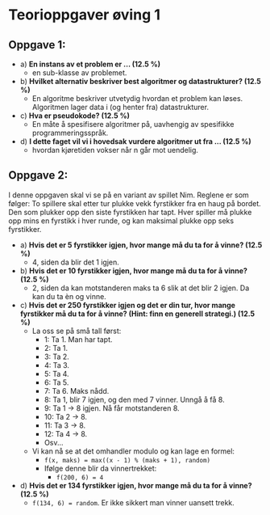 # Teorioppgaver øving 1
## Oppgave 1:
 - a) **En instans av et problem er ... (12.5 %)**
   - en sub-klasse av problemet.
 - b) **Hvilket alternativ beskriver best algoritmer og datastrukturer? (12.5 %)**
   - En algoritme beskriver utvetydig hvordan et problem kan løses. Algoritmen lager data i (og henter fra) datastrukturer.
 - c) **Hva er pseudokode? (12.5 %)**
   - En måte å spesifisere algoritmer på, uavhengig av spesifikke programmeringsspråk.
 - d) **I dette faget vil vi i hovedsak vurdere algoritmer ut fra ... (12.5 %)**
   - hvordan kjøretiden vokser når n går mot uendelig.

## Oppgave 2:
I denne oppgaven skal vi se på en variant av spillet Nim. Reglene er som følger: To spillere skal etter tur plukke vekk fyrstikker fra en haug på bordet. Den som plukker opp den siste fyrstikken har tapt. Hver spiller må plukke opp mins en fyrstikk i hver runde, og kan maksimal plukke opp seks fyrstikker.
 - a) **Hvis det er 5 fyrstikker igjen, hvor mange må du ta for å vinne? (12.5 %)**
   - 4, siden da blir det 1 igjen.
 - b) **Hvis det er 10 fyrstikker igjen, hvor mange må du ta for å vinne? (12.5 %)**
   - 2, siden da kan motstanderen maks ta 6 slik at det blir 2 igjen. Da kan du ta èn og vinne.
 - c) **Hvis det er 250 fyrstikker igjen og det er din tur, hvor mange fyrstikker må du ta for å vinne? (Hint: finn en generell strategi.) (12.5 %)**
   - La oss se på små tall først:
     - 1: Ta 1. Man har tapt.
     - 2: Ta 1.
     - 3: Ta 2.
     - 4: Ta 3.
     - 5: Ta 4.
     - 6: Ta 5.
     - 7: Ta 6. Maks nådd.
     - 8: Ta 1, blir 7 igjen, og den med 7 vinner. Unngå å få 8.
     - 9: Ta 1 -> 8 igjen. Nå får motstanderen 8.
     - 10: Ta 2 -> 8.
     - 11: Ta 3 -> 8.
     - 12: Ta 4 -> 8.
     - Osv...
   - Vi kan nå se at det omhandler modulo og kan lage en formel:
     - `f(x, maks) = max((x - 1) % (maks + 1), random)`
     - Ifølge denne blir da vinnertrekket:
       - `f(200, 6) = 4`
 - d) **Hvis det er 134 fyrstikker igjen, hvor mange må du ta for å vinne? (12.5 %)**
   - `f(134, 6) = random`. Er ikke sikkert man vinner uansett trekk.
